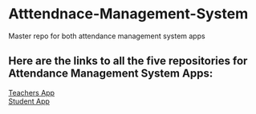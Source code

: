 # Atttendnace-Management-System
Master repo for both attendance management system apps

## Here are the links to all the five repositories for Attendance Management System Apps:

[Teachers App](https://github.com/theVatsal3802/Attendance-Version-2-Teachers)<br>
[Student App](https://github.com/theVatsal3802/Attendance-Version-2-Students)<br>
